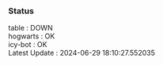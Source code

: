 ### Status


table : DOWN  
hogwarts : OK  
icy-bot : OK  
Latest Update : 2024-06-29 18:10:27.552035

